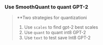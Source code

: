 ### Use SmoothQuant to quant GPT-2

> **Two strategies for quantizationi
> 1. Use `scales` to find gpt-2 best scales
> 2. Use `quant` to quant int8 GPT-2
> 3. Use `text` to test save Int8 GPT-2